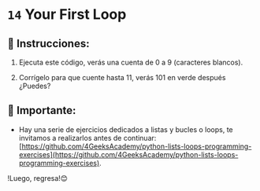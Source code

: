 # `14` Your First Loop

## 📝  Instrucciones:

1. Ejecuta este código, verás una cuenta de 0 a 9 (caracteres blancos). 

2. Corrígelo para que cuente hasta 11, verás 101 en verde después ¿Puedes?

## 🔎 Importante: 

+ Hay una serie de ejercicios dedicados a listas y bucles o loops, te invitamos a realizarlos antes de continuar: [https://github.com/4GeeksAcademy/python-lists-loops-programming-exercises](https://github.com/4GeeksAcademy/python-lists-loops-programming-exercises). 

!Luego, regresa!😊